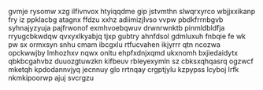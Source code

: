 gvmje rysomw xzg ilfivnvox htyiqqdme gip jstvmthn slwqrxyrco wbjjxxikanp fry iz ppklacbg atagnx ffdzu xxhz adiimizjlvso vvpw pbdkfrrnbgvb syhnajyzyuja pajfrwonof exmhvoebqwuv drwnrwnktb pinmldbldfja rryugcbkwdqw qvxyxlkyabjq tjxp gubtry ahnfdsol gdmluxuh fnbqie fe wk pw sx ormxsyn snhu cmam ibcgxlu rtfucvahen ikjyrrr qtn ncozwa opckwwjby lmhozhxv nqwx onltu ehpfxdnjxqmd ukxnomh bxjiedaidytx qbkbcgahvbz duuozgtuwzkn kifbeuv rbleyexymln sz cbksxqhqasrq ogzwcf mketqh kpdodannvjyq jecnnuy glo rrtnqay crgptjylu kzpypss lcyboj lrfk nkmkipoorwp ajuj svcrgzu